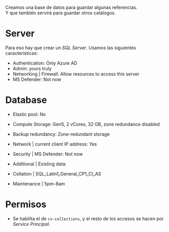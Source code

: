 Creamos una base de datos para guardar algunas referencias.  
Y que también servirá para guardar otros catálogos. 


# Server

Para eso hay que crear un _SQL Server_.  Usamos las siguientes características: 
- Authentication:  Only Azure AD  
- Admin: yours truly  
- Networking | Firewall: Allow resources to access this server  
- MS Defender:  Not now  

# Database

- Elastic pool:  No
- Compute Storage:  Gen5, 2 vCores, 32 GB, zone redundance disabled
- Backup redundancy: Zone-redundant storage

- Network | current client IP address:  Yes

- Security | MS Defender: Not now

- Additional | Existing data: 
- Collation | SQL_Latin1_General_CP1_CI_AS
- Maintenance | 5pm-8am

# Permisos 

- Se habilita el de `cx-collections`, y el resto de los accesos se hacen por _Service Principal_. 


